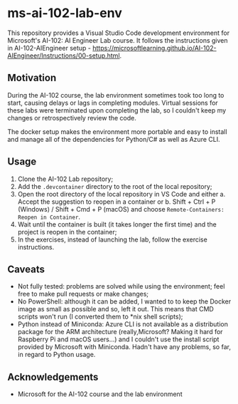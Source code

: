 # ms-ai-102-lab-env #
This repository provides a Visual Studio Code development environment for Microsoft's AI-102: AI Engineer Lab course. It follows the instructions given in AI-102-AIEngineer setup - https://microsoftlearning.github.io/AI-102-AIEngineer/Instructions/00-setup.html.

## Motivation ##
During the AI-102 course, the lab environment sometimes took too long to start, causing delays or lags in completing modules.
Virtual sessions for these labs were terminated upon completing the lab, so I couldn't keep my changes or retrospectively review the code.

The docker setup makes the environment more portable and easy to install and manage all of the dependencies for Python/C# as well as Azure CLI.

## Usage ##
1. Clone the AI-102 Lab repository;
2. Add the `.devcontainer` directory to the root of the local repository;
3. Open the root directory of the local repository in VS Code and either
    a. Accept the suggestion to reopen in a container or
    b. Shift + Ctrl + P (Windows) / Shift + Cmd + P (macOS) and choose `Remote-Containers: Reopen in Container`.
4. Wait until the container is built (it takes longer the first time) and the project is reopen in the container;
5. In the exercises, instead of launching the lab, follow the exercise instructions.

## Caveats ##
- Not fully tested: problems are solved while using the environment; feel free to make pull requests or make changes;
- No PowerShell: although it can be added, I wanted to to keep the Docker image as small as possible and so, left it out. This means that CMD scripts won't run (I converted them to *nix shell scripts);
- Python instead of Miniconda: Azure CLI is not available as a distribution package for the ARM architecture (really,Microsoft? Making it hard for Raspberry Pi and macOS users...) and I couldn't use the install script provided by Microsoft with Miniconda. Hadn't have any problems, so far, in regard to Python usage.

## Acknowledgements ##
- Microsoft for the AI-102 course and the lab environment


